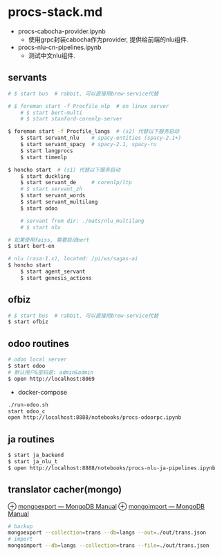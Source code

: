 # procs-stack.md
* procs-cabocha-provider.ipynb
    - 使用grpc封装cabocha作为provider, 提供给前端的nlu组件.
* procs-nlu-cn-pipelines.ipynb
    - 测试中文nlu组件.

## servants
```sh
# $ start bus  # rabbit, 可以直接用brew-service代替

# $ foreman start -f Procfile_nlp  # on linux server
    # $ start bert-multi
    # $ start stanford-corenlp-server

$ foreman start -f Procfile_langs  # (s2) 代替以下服务启动
    $ start servant_nlu    # spacy-entities (spacy-2.1+)
    $ start servant_spacy  # spacy-2.1, spacy-ru
    $ start langprocs
    $ start timenlp

$ honcho start  # (s1) 代替以下服务启动
    $ start duckling
    $ start servant_de     # corenlp/ltp
    # $ start servant_zh
    $ start servant_words
    $ start servant_multilang
    $ start odoo

    # servant from dir: ./mats/nlu_multilang
    # $ start nlu

# 如果使用faiss, 需要启动bert
$ start bert-en

# nlu (rasa-1.x), located: /pi/ws/sagas-ai
$ honcho start
    $ start agent_servant
    $ start genesis_actions
```

## ofbiz
```sh
# $ start bus  # rabbit, 可以直接用brew-service代替
$ start ofbiz
```

## odoo routines
```sh
# odoo local server
$ start odoo
# 默认用户&密码是: admin&admin
$ open http://localhost:8069
```

+ docker-compose

```sh
./run-odoo.sh
start odoo_c
open http://localhost:8888/notebooks/procs-odoorpc.ipynb
```

## ja routines
```sh
$ start ja_backend
$ start ja_nlu_t
$ open http://localhost:8888/notebooks/procs-nlu-ja-pipelines.ipynb
```

## translator cacher(mongo)
⊕ [mongoexport — MongoDB Manual](https://docs.mongodb.com/manual/reference/program/mongoexport/)
⊕ [mongoimport — MongoDB Manual](https://docs.mongodb.com/manual/reference/program/mongoimport/#simple-import)

```sh
# backup
mongoexport --collection=trans --db=langs --out=./out/trans.json
# import
mongoimport --db=langs --collection=trans --file=./out/trans.json
```



